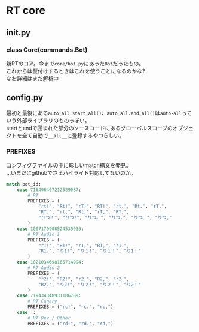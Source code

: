 # RT core

## __init__.py
### class Core(commands.Bot)
新RTのコア。今まで`core/bot.py`にあった`Bot`だったもの。  
これからは型付けするときはこれを使うことになるのかな?  
なお詳細はまだ解析中

## config.py
最初と最後にある`auto_all.start_all()`、`auto_all.end_all()`は`auto-all`っていう外部ライブラリのものっぽい。  
startとendで囲まれた部分のソースコードにあるグローバルスコープのオブジェクトを全て自動で`__all__`に登録するやつらしい。

### PREFIXES
コンフィグファイルの中に珍しいmatch構文を発見。  
...いまだにgithubでさえハイライト対応してないのか。
```python
match bot_id:
    case 716496407212589087:
        # RT
        PREFIXES = (
            "rt!", "Rt!", "rT!", "RT!", "rt.", "Rt.", "rT.",
            "RT.", "rt,", "Rt,", "rT,", "RT,",
            "りつ！", "りつ!", "りつ。", "りつ.", "りつ、", "りつ,"
        )
    case 1007179908524539936:
        # RT Audio 1
        PREFIXES = (
            "r1!", "R1!", "r1,", "R1,", "r1.",
            "R1.", "り1!", "り１!", "り１！", "り1！"
        )
    case 1021034698165714994:
        # RT Audio 2
        PREFIXES = (
            "r2!", "R2!", "r2,", "R2,", "r2.",
            "R2.", "り2!", "り２!", "り２！", "り2！"
        )
    case 719434348931186709:
        # RT Canary
        PREFIXES = ("rc!", "rc.", "rc,")
    case _:
        # RT Dev / Other
        PREFIXES = ("rd!", "rd.", "rd,")
```


